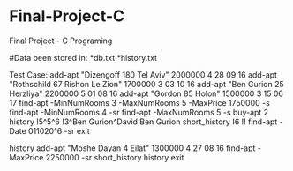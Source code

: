 # Final-Project-C

Final Project - C Programing 

#Data been stored in: *db.txt *history.txt

Test Case: add-apt "Dizengoff 180 Tel Aviv" 2000000 4 28 09 16 add-apt "Rothschild 67 Rishon Le Zion" 1700000 3 03 10 16 add-apt "Ben Gurion 25 Herzliya" 2200000 5 01 08 16 add-apt "Gordon 85 Holon" 1500000 3 15 06 17 find-apt -MinNumRooms 3 -MaxNumRooms 5 -MaxPrice 1750000 -s find-apt -MinNumRooms 4 -sr find-apt -MaxNumRooms 5 -s buy-apt 2 history !5^5^6 !3^Ben Gurion^David Ben Gurion short_history !6 !! find-apt -Date 01102016 -sr exit

history add-apt "Moshe Dayan 4 Eilat" 1300000 4 27 08 16 find-apt -MaxPrice 2250000 -sr short_history history exit
